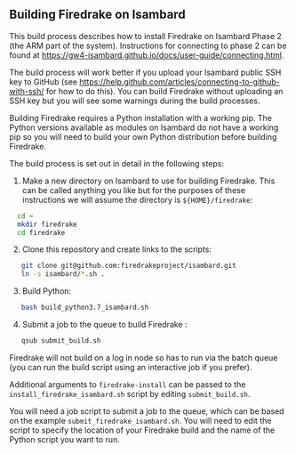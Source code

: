 ## Building Firedrake on Isambard

This build process describes how to install Firedrake on Isambard Phase 2 (the ARM part of the system). Instructions for connecting to phase 2 can be found at https://gw4-isambard.github.io/docs/user-guide/connecting.html.

The build process will work better if you upload your Isambard public SSH key to GitHub (see https://help.github.com/articles/connecting-to-github-with-ssh/ for how to do this). You can build Firedrake without uploading an SSH key but you will see some warnings during the build processes. 

Building Firedrake requires a Python installation with a working pip. The Python versions available as modules on Isambard do not have a working pip so you will need to build your own Python distribution before building Firedrake.

The build process is set out in detail in the following steps:

1. Make a new directory on Isambard to use for building Firedrake. This can be called anything you like but for the purposes of these instructions we will assume the directory is `${HOME}/firedrake`:

```bash
  cd ~
  mkdir firedrake
  cd firedrake
```

2. Clone this repository and create links to the scripts:

```bash
   git clone git@github.com:firedrakeproject/isambard.git
   ln -s isambard/*.sh .
```

3. Build Python:
```bash
   bash build_python3.7_isambard.sh
```

4. Submit a job to the queue to build Firedrake :
```bash
   qsub submit_build.sh
```

Firedrake will not build on a log in node so has to run via the batch queue (you can run the build script using an interactive job if you prefer).

Additional arguments to `firedrake-install` can be passed to the `install_firedrake_isambard.sh` script by editing `submit_build.sh`.

You will need a job script to submit a job to the queue, which can be based on the example `submit_firedrake_isambard.sh`. You will need to edit the script to specify the location of your Firedrake build and the name of the Python script you want to run.
